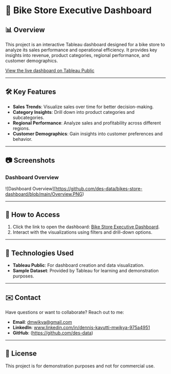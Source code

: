 # 🚴 Bike Store Executive Dashboard  

## 📊 Overview  
This project is an interactive Tableau dashboard designed for a bike store to analyze its sales performance and operational efficiency. It provides key insights into revenue, product categories, regional performance, and customer demographics.  

[View the live dashboard on Tableau Public](https://public.tableau.com/app/profile/dennis.k5998/viz/BikeStoreExecutiveDashboard_16908187925310/Dashboard1)  

---

## 🛠️ Key Features  
- **Sales Trends**: Visualize sales over time for better decision-making.  
- **Category Insights**: Drill down into product categories and subcategories.  
- **Regional Performance**: Analyze sales and profitability across different regions.  
- **Customer Demographics**: Gain insights into customer preferences and behavior.  

---

## 📷 Screenshots  
### Dashboard Overview  
![Dashboard Overview][https://github.com/des-data/bikes-store-dashboard/blob/main/Overview.PNG)  

---

## 🔗 How to Access  
1. Click the link to open the dashboard: [Bike Store Executive Dashboard](https://public.tableau.com/app/profile/dennis.k5998/viz/BikeStoreExecutiveDashboard_16908187925310/Dashboard1).  
2. Interact with the visualizations using filters and drill-down options.  

---

## 🧰 Technologies Used  
- **Tableau Public**: For dashboard creation and data visualization.  
- **Sample Dataset**: Provided by Tableau for learning and demonstration purposes.  

---

## ✉️ Contact  
Have questions or want to collaborate? Reach out to me:  
- **Email**: dmwikya@gmail.com  
- **LinkedIn**: www.linkedin.com/in/dennis-kavutti-mwikya-975a4951  
- **GitHub**: (https://github.com/des-data) 

---

## 📄 License  
This project is for demonstration purposes and not for commercial use.  

